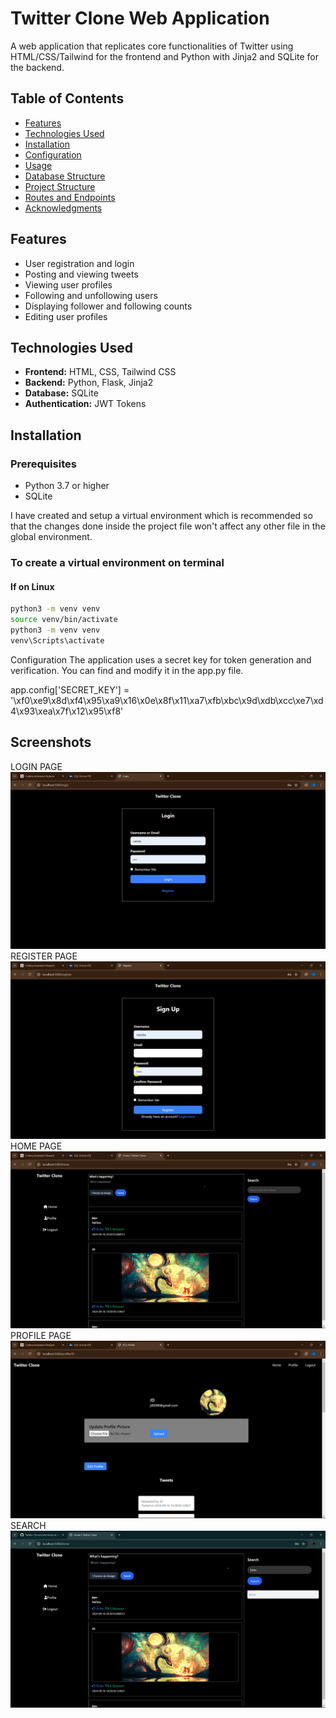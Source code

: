 # Twitter Clone Web Application

A web application that replicates core functionalities of Twitter using HTML/CSS/Tailwind for the frontend and Python with Jinja2 and SQLite for the backend.
## Table of Contents

- [Features](#features)
- [Technologies Used](#technologies-used)
- [Installation](#installation)
- [Configuration](#configuration)
- [Usage](#usage)
- [Database Structure](#database-structure)
- [Project Structure](#project-structure)
- [Routes and Endpoints](#routes-and-endpoints)
- [Acknowledgments](#acknowledgments)

## Features

- User registration and login
- Posting and viewing tweets
- Viewing user profiles
- Following and unfollowing users
- Displaying follower and following counts
- Editing user profiles

## Technologies Used

- **Frontend:** HTML, CSS, Tailwind CSS
- **Backend:** Python, Flask, Jinja2
- **Database:** SQLite
- **Authentication:** JWT Tokens

## Installation

### Prerequisites

- Python 3.7 or higher
- SQLite

I have created and setup a virtual environment which is recommended so that the changes done inside the project file won't affect any other file in the global environment.



### To create a virtual environment on terminal

#### If on Linux

```bash
python3 -m venv venv
source venv/bin/activate
python3 -m venv venv
venv\Scripts\activate

``` 
Configuration
The application uses a secret key for token generation and verification. You can find and modify it in the app.py file.


app.config['SECRET_KEY'] = '\xf0\xe9\x8d\xf4\x95\xa9\x16\x0e\x8f\x11\xa7\xfb\xbc\x9d\xdb\xcc\xe7\xd4\x93\xea\x7f\x12\x95\xf8'

## Screenshots

LOGIN PAGE
![Login Page](https://github.com/jd20000/Twitter-Clone/blob/main/screenshots/Screenshot%20(312).png)
REGISTER PAGE
![Register Page](https://github.com/jd20000/Twitter-Clone/blob/main/screenshots/Screenshot%20(311).png)
HOME PAGE
![Home Page](https://github.com/jd20000/Twitter-Clone/blob/main/screenshots/Screenshot%20(313).png)
PROFILE PAGE
![Profile Page](https://github.com/jd20000/Twitter-Clone/blob/main/screenshots/Screenshot%20(314).png)
SEARCH
![Search User ](https://github.com/jd20000/Twitter-Clone/blob/main/screenshots/Screenshot%20(316).png)


